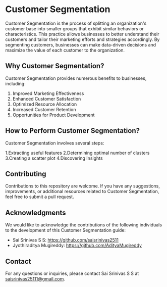 # Customer Segmentation

Customer Segmentation is the process of splitting an organization's customer base into smaller groups that exhibit similar behaviors or characteristics. This practice allows businesses to better understand their customers and tailor their marketing efforts and strategies accordingly. By segmenting customers, businesses can make data-driven decisions and maximize the value of each customer to the organization.

## Why Customer Segmentation?

Customer Segmentation provides numerous benefits to businesses, including:

1. Improved Marketing Effectiveness
2. Enhanced Customer Satisfaction
3. Optimized Resource Allocation
4. Increased Customer Retention
5. Opportunities for Product Development

## How to Perform Customer Segmentation?

Customer Segmentation involves several steps:

1.Extracting useful features
2.Determining optimal number of clusters
3.Creating a scatter plot
4.Discovering Insights



## Contributing

Contributions to this repository are welcome. If you have any suggestions, improvements, or additional resources related to Customer Segmentation, feel free to submit a pull request.


## Acknowledgments

We would like to acknowledge the contributions of the following individuals to the development of this Customer Segmentation guide:
- Sai Srinivas S S: https://github.com/saisrinivas2511
- Jyothiraditya Mugireddy: https://github.com/AdityaMugireddy

## Contact

For any questions or inquiries, please contact Sai Srinivas S S at saisrinivas25111@gmail.com.
